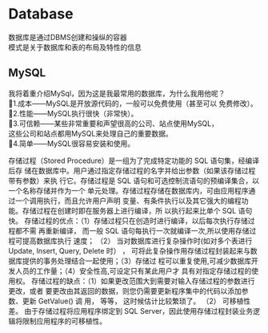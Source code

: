 # Database  
数据库是通过DBMS创建和操纵的容器    
模式是关于数据库和表的布局及特性的信息  
## MySQL  
我将着重介绍MySql，因为这是我最常用的数据库，为什么我用他呢？  
1.成本——MySQL是开放源代码的，一般可以免费使用（甚至可以
免费修改）。   
2.性能——MySQL执行很快（非常快）。  
3.可信赖——某些非常重要和声望很高的公司、站点使用MySQL，  
这些公司和站点都用MySQL来处理自己的重要数据。  
4.简单——MySQL很容易安装和使用。    

存储过程（Stored Procedure）是一组为了完成特定功能的 SQL 语句集，经编译后存
储在数据库中。用户通过指定存储过程的名字并给出参数（如果该存储过程带有参数）来执
行它。存储过程是 SQL 语句和可选控制流语句的预编译集合，以一个名称存储并作为一个
单元处理。存储过程存储在数据库内，可由应用程序通过一个调用执行，而且允许用户声明
变量、有条件执行以及其它强大的编程功能。存储过程在创建时即在服务器上进行编译，所
以执行起来比单个 SQL 语句快。 
存储过程的优点：（1）存储过程只在创造时进行编译，以后每次执行存储过程都不需
再重新编译， 而一般 SQL 语句每执行一次就编译一次,所以使用存储过程可提高数据库执行
速度； （2） 当对数据库进行复杂操作时(如对多个表进行 Update, Insert, Query, Delete 时） ，
可将此复杂操作用存储过程封装起来与数据库提供的事务处理结合一起使用；（3）存储过
程可以重复使用,可减少数据库开发人员的工作量；（4）安全性高,可设定只有某此用户才
具有对指定存储过程的使用权。 
存储过程的缺点：（1）如果更改范围大到需要对输入存储过程的参数进行更改，或者
要更改由其返回的数据，则您仍需要更新程序集中的代码以添加参数、更新 GetValue() 调
用， 等等， 这时候估计比较繁琐了。 （2） 可移植性差。 由于存储过程将应用程序绑定到 SQL 
Server，因此使用存储过程封装业务逻辑将限制应用程序的可移植性。